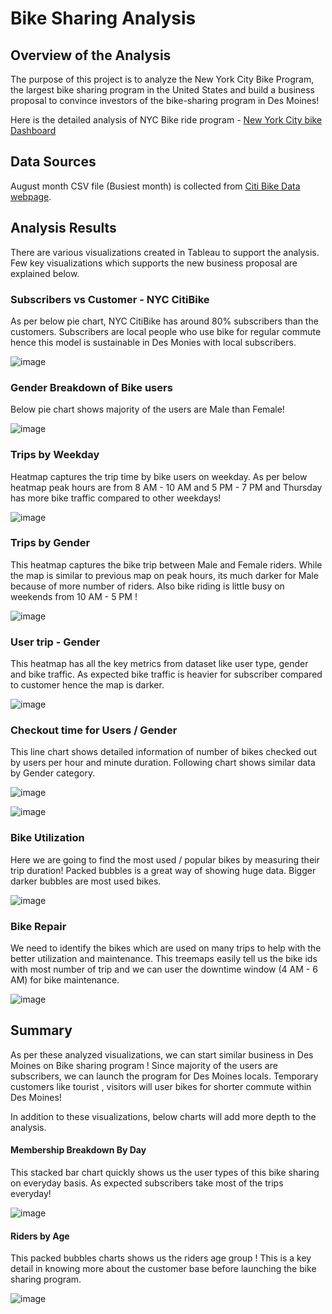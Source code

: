 # Bike Sharing Analysis

## Overview of the Analysis

The purpose of this project is to analyze the New York City Bike Program, the largest bike sharing program in the United States and build a business proposal to convince investors of the bike-sharing program in Des Moines!

Here is the detailed analysis of NYC Bike ride program - [New York City bike Dashboard](https://public.tableau.com/app/profile/dhivya5143/viz/NYCBikeChallenge_16274960011200/NYCCitibikeanalysis?publish=yes)

## Data Sources

August month CSV file (Busiest month) is collected from [Citi Bike Data webpage](https://s3.amazonaws.com/tripdata/index.html).

## Analysis Results

There are various visualizations created in Tableau to support the analysis. Few key visualizations which supports the new business proposal are explained below.

### Subscribers vs Customer - NYC CitiBike

As per below pie chart, NYC CitiBike has around 80% subscribers than the customers. Subscribers are local people who use bike for regular commute hence this model is sustainable in Des Monies with local subscribers.

![image](https://user-images.githubusercontent.com/83181834/128300938-a7990a82-fcc3-43ac-af53-ef08311f1cea.png)

### Gender Breakdown of Bike users

Below pie chart shows majority of the users are Male than Female!

![image](https://user-images.githubusercontent.com/83181834/128301123-7bebee34-8939-4905-b957-a11a9017971e.png)

### Trips by Weekday

Heatmap captures the trip time by bike users on weekday. As per below heatmap peak hours are from 8 AM - 10 AM and 5 PM - 7 PM and Thursday has more bike traffic compared to other weekdays!

![image](https://user-images.githubusercontent.com/83181834/128301349-08f2a362-e834-4f09-921e-b74ab9e4b4a7.png)

### Trips by Gender

This heatmap captures the bike trip between Male and Female riders. While the map is similar to previous map on peak hours, its much darker for Male because of more number of riders. Also bike riding is little busy on weekends from 10 AM - 5 PM !

![image](https://user-images.githubusercontent.com/83181834/128301573-76826815-b8d7-493b-b43e-18b12b6a5e17.png)

### User trip - Gender

This heatmap has all the key metrics from dataset like user type, gender and bike traffic. As expected bike traffic is heavier for subscriber compared to customer hence the map is darker. 

![image](https://user-images.githubusercontent.com/83181834/128301773-9518c3a3-eb98-47fe-bb9e-927122897e79.png)


### Checkout time for Users / Gender

This line chart shows detailed information of number of bikes checked out by users per hour and minute duration. Following chart shows similar data by Gender category.

![image](https://user-images.githubusercontent.com/83181834/128302204-d7d298bd-4666-4847-9b60-50c526c978ea.png)

![image](https://user-images.githubusercontent.com/83181834/128302348-e77e9480-631a-46b0-9fd5-6d9456952837.png)

### Bike Utilization

Here we are going to find the most used / popular bikes by measuring their trip duration! Packed bubbles is a great way of showing huge data. Bigger darker bubbles are most used bikes.

![image](https://user-images.githubusercontent.com/83181834/128302540-30b72c3b-2453-46ec-9c92-34467791983b.png)

### Bike Repair

We need to identify the bikes which are used on many trips to help with the better utilization and maintenance. This treemaps easily tell us the bike ids with most number of trip and we can user the downtime window (4 AM - 6 AM) for bike maintenance. 

![image](https://user-images.githubusercontent.com/83181834/128302865-d7a1afb2-2de5-4cd3-b921-54b447aeae09.png)

## Summary

As per these analyzed visualizations, we can start similar business in Des Moines on Bike sharing program ! Since majority of the users are subscribers, we can launch the program for Des Moines locals. Temporary customers like tourist , visitors will user bikes for shorter commute within Des Moines! 

In addition to these visualizations, below charts will add more depth to the analysis. 

#### Membership Breakdown By Day

This stacked bar chart quickly shows us the user types of this bike sharing on everyday basis. As expected subscribers take most of the trips everyday!

![image](https://user-images.githubusercontent.com/83181834/128304690-5fec08f1-1901-4cf3-8953-ecbf58d2a831.png)

#### Riders by Age

This packed bubbles charts shows us the riders age group ! This is a key detail in knowing more about the customer base before launching the bike sharing program.

![image](https://user-images.githubusercontent.com/83181834/128304982-4ba42700-9b78-4d54-9b03-49c5bb2a76a5.png)
